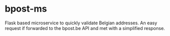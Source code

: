# bpost-ms
Flask based microservice to quickly validate Belgian addresses. An easy request if forwarded to the bpost.be API and met with a simplified response.
